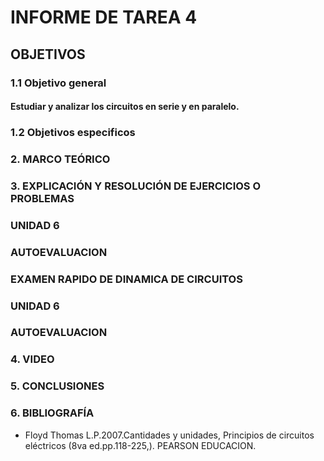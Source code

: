# INFORME DE TAREA 4
## OBJETIVOS
### 1.1 Objetivo general
#### Estudiar y analizar los circuitos en serie y en paralelo.
### 1.2 Objetivos especificos
### 2. MARCO TEÓRICO
### 3. EXPLICACIÓN Y RESOLUCIÓN DE EJERCICIOS O PROBLEMAS
### UNIDAD 6
### AUTOEVALUACION
### EXAMEN RAPIDO DE DINAMICA DE CIRCUITOS
### UNIDAD 6
### AUTOEVALUACION 
### 4. VIDEO
### 5. CONCLUSIONES
### 6. BIBLIOGRAFÍA
- Floyd Thomas L.P.2007.Cantidades y unidades, Principios de circuitos eléctricos (8va ed.pp.118-225,). PEARSON EDUCACION.
